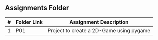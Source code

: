 ##  Assignments Folder

|   #   | Folder Link | Assignment Description |
| :---: | ----------- | ---------------------- |
|   1   | P01 | Project to create a 2D-Game using pygame |

